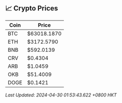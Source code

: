 ## 📈 Crypto Prices

| Coin | Price |
| ---- | ----- |
| BTC | $63018.1870 |
| ETH | $3172.5790 |
| BNB | $592.0139 |
| CRV | $0.4304 |
| ARB | $1.0459 |
| OKB | $51.4009 |
| DOGE | $0.1421 |

_Last Updated: 2024-04-30 01:53:43.622 +0800 HKT_